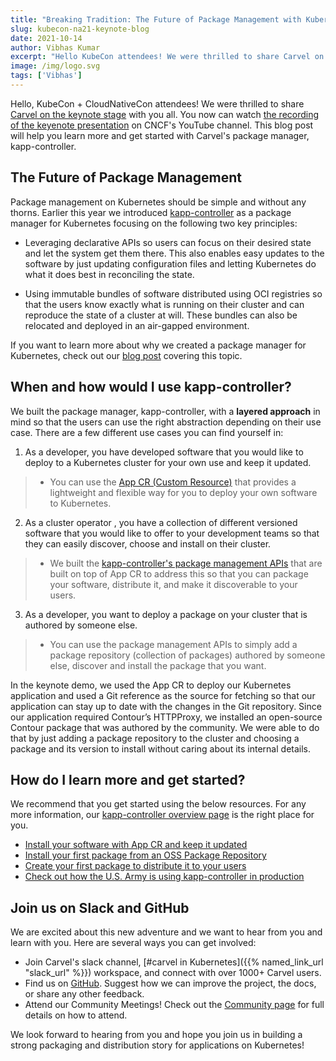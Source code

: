 ```yaml
---
title: "Breaking Tradition: The Future of Package Management with Kubernetes"
slug: kubecon-na21-keynote-blog
date: 2021-10-14
author: Vibhas Kumar
excerpt: "Hello KubeCon attendees! We were thrilled to share Carvel on the keynote stage..."
image: /img/logo.svg
tags: ['Vibhas']
---
```


Hello, KubeCon + CloudNativeCon attendees! We were thrilled to share [Carvel on the keynote stage](https://sched.co/ocSC) with you all. You now can watch [the recording of the keyenote presentation](https://www.youtube.com/watch?v=HdBRHVhbQWE) on CNCF's YouTube channel. This blog post will help you learn more and get started with Carvel's package manager, kapp-controller.

## The Future of Package Management

Package management on Kubernetes should be simple and without any thorns. Earlier this year we introduced [kapp-controller](/kapp-controller/) as a package manager for Kubernetes focusing on the following two key principles:

* Leveraging declarative APIs so users can focus on their desired state and let the system get them there. This also enables easy updates to the software by just updating configuration files and letting Kubernetes do what it does best in reconciling the state.

* Using immutable bundles of software distributed using OCI registries so that the users know exactly what is running on their cluster and can reproduce the state of a cluster at will. These bundles can also be relocated and deployed in an air-gapped environment.

If you want to learn more about why we created a package manager for Kubernetes, check out our [blog post](/blog/introduction-to-carvel-package-manager-for-kubernetes/) covering this topic.

## When and how would I use kapp-controller?

We built the package manager, kapp-controller, with a **layered approach** in mind so that the users can use the right abstraction depending on their use case. There are a few different use cases you can find yourself in:

1. As a developer, you have developed software that you would like to deploy to a Kubernetes cluster for your own use and keep it updated.
> - You can use the [App CR (Custom Resource)](/kapp-controller/docs/latest/app-spec/) that provides a lightweight and flexible way for you to deploy your own software to Kubernetes.

2. As a cluster operator , you have a collection of different versioned software that you would like to offer to your development teams so that they can easily discover, choose and install on their cluster.
> - We built the [kapp-controller's package management APIs](/kapp-controller/docs/latest/packaging/) that are built on top of App CR to address this so that you can package your software, distribute it, and make it discoverable to your users.

3. As a developer, you want to deploy a package on your cluster that is authored by someone else.
> - You can use the package management APIs to simply add a package repository (collection of packages) authored by someone else, discover and install the package that you want.

In the keynote demo, we used the App CR to deploy our Kubernetes application and used a Git reference as the source for fetching so that our application can stay up to date with the changes in the Git repository. Since our application required Contour’s HTTPProxy, we installed an open-source Contour package that was authored by the community. We were able to do that by just adding a package repository to the cluster and choosing a package and its version to install without caring about its internal details.

## How do I learn more and get started?

We recommend that you get started using the below resources. For any more information, our [kapp-controller overview page](/kapp-controller/) is the right place for you.

* [Install your software with App CR and keep it updated](/kapp-controller/docs/latest/walkthrough/)
* [Install your first package from an OSS Package Repository](/kapp-controller/docs/latest/package-consumption/)
* [Create your first package to distribute it to your users](/kapp-controller/docs/latest/package-authoring/)
* [Check out how the U.S. Army is using kapp-controller in production](/blog/casestudy-modernizing-the-us-army)

## Join us on Slack and GitHub

We are excited about this new adventure and we want to hear from you and learn with you. Here are several ways you can get involved:

* Join Carvel's slack channel, [#carvel in Kubernetes]({{% named_link_url "slack_url" %}}) workspace, and connect with over 1000+ Carvel users.
* Find us on [GitHub](https://github.com/carvel-dev/carvel). Suggest how we can improve the project, the docs, or share any other feedback.
* Attend our Community Meetings! Check out the [Community page](/community/) for full details on how to attend.

We look forward to hearing from you and hope you join us in building a strong packaging and distribution story for applications on Kubernetes!
